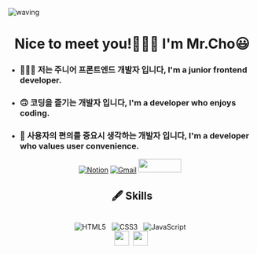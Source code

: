 <!--
**choseonghwan91/choseonghwan91** is a ✨ _special_ ✨ repository because its `README.md` (this file) appears on your GitHub profile.

Here are some ideas to get you started:

- 🔭 I’m currently working on ...
- 🌱 I’m currently learning ...
- 👯 I’m looking to collaborate on ...
- 🤔 I’m looking for help with ...
- 💬 Ask me about ...
- 📫 How to reach me: ...
- 😄 Pronouns: ...
- ⚡ Fun fact: ...
-->
![waving](https://capsule-render.vercel.app/api?type=waving&height=200&text=ChoSeongHwan&fontAlign=80&fontAlignY=40&color=gradient&width=100%)

<h1 align='center'>Nice to meet you!🙋🏻‍♂️ I'm Mr.Cho😃</h1>
<ul>
	<li><h3>👨🏻‍💻 저는 주니어 프론트엔드 개발자 입니다, I'm a junior frontend developer.</h3></li>
	<li><h3>🙃 코딩을 즐기는 개발자 입니다, I'm a developer who enjoys coding.</h3></li>
	<li><h3>🙂 사용자의 편의를 중요시 생각하는 개발자 입니다, I'm a developer who values user convenience.</h3></li>
</ul>

<div align='center'>
	
[![Notion](https://img.shields.io/badge/Notion-%23000000.svg?style=for-the-badge&logo=notion&logoColor=white&link=https://fallacious-sunset-fd2.notion.site/Cho-SeongHwan-d0ae488a76404bc18a3e6f41b76df14b)](https://fallacious-sunset-fd2.notion.site/Cho-SeongHwan-d0ae488a76404bc18a3e6f41b76df14b)
[![Gmail](https://img.shields.io/badge/Gmail-D14836?style=for-the-badge&logo=gmail&logoColor=white&link=mailto:choseonghwan91@gmail.com)](mailto:choseonghwan91@gmail.com)
<a href="https://velog.io/@chosh91" target="_blank"><img src="https://img.shields.io/badge/Velog-20c997?style=flat-square&logo=Vimeo&logoColor=white" style='width:87px; height:28px;'/></a> &nbsp;
</div>

<div align='center'>
	<h2> 🖋 Skills</h2></br>
	<span><img alt="HTML5" src ="https://img.shields.io/badge/HTML5-E34F26?style=flat-square&logo=HTML5&logoColor=white"/></span> &nbsp;
	<span><img alt="CSS3" src ="https://img.shields.io/badge/CSS3-1572B6?style=flat-square&logo=CSS3&logoColor=white"/></span> &nbsp;
	<span><img alt="JavaScript" src ="https://img.shields.io/badge/JavaScript-F7DF1E?style=flat-square&logo=JavaScript&logoColor=white"/></span> &nbsp; </br>
	<span><img src="https://cdn.jsdelivr.net/gh/devicons/devicon@latest/icons/react/react-original.svg" width="30px"></span>&nbsp;
	<span><img src="https://cdn.jsdelivr.net/gh/devicons/devicon@latest/icons/typescript/typescript-original.svg" width="30px"></span>&nbsp;
</div>
